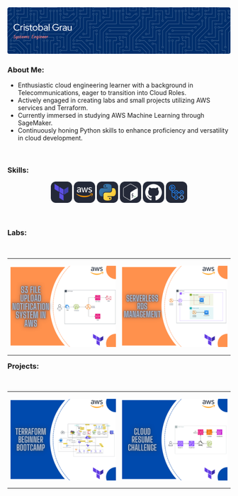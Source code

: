 <img src="./assets/profile-header-image.png">

<br>

### About Me:

- Enthusiastic cloud engineering learner with a background in Telecommunications, eager to transition into Cloud Roles.
- Actively engaged in creating labs and small projects utilizing AWS services and Terraform.
- Currently immersed in studying AWS Machine Learning through SageMaker.
- Continuously honing Python skills to enhance proficiency and versatility in cloud development.

<br>

### Skills:

<p align="center">
	<img src="./icons/Terraform-Dark.svg" width="48">
	<img src="./icons/AWS-Dark.svg" width="48">
	<img src="./icons/Python-Dark.svg" width="48">
	<img src="./icons/Bash-Dark.svg" width="48">
	<img src="./icons/Github-Dark.svg" width="48">
	<img src="./icons/GithubActions-Dark.svg" width="48">
</p>

<br>

### Labs:

<br>

<table align="left" >
<tr border="none">
  <td width="25%" align="center">
    <p align="center">
     <a href="https://github.com/cristobalgrau/aws-s3-notification-system-lab" title="Go to Source">
        <img align="center" width=100% src="./assets/S3-Notification-System-card.png" /></a>
      </p>
    <td width="25%" align="center">
    <p align="center">
     <a href="https://github.com/cristobalgrau/aws-serverless-rds-management-lab" title="Go to Source">
        <img align="center" width=100% src="./assets/Serverless-RDS-card.png" /></a>
      </p>
</table>

<br>

### Projects:

<br>

<table align="left" >
<tr border="none">
  <td width="25%" align="center">
    <p align="center">
     <a href="https://github.com/cristobalgrau/terraform-beginner-bootcamp-2023" title="Go to Source">
        <img align="center" width=100% src="./assets/Terraform-Beginner-Bootcamp-card.png" /></a>
      </p>
    <td width="25%" align="center">
    <p align="center">
     <a href="https://github.com/cristobalgrau/aws-cloud-resume-challenge" title="Go to Source">
        <img align="center" width=100% src="./assets/Cloud-Resume-card.png" /></a>
      </p>
</table>